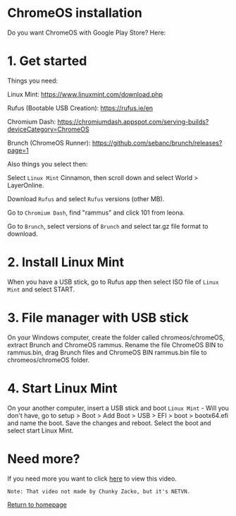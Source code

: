 # ChromeOS installation

Do you want ChromeOS with Google Play Store? Here:
# 1. Get started

Things you need:


Linux Mint: https://www.linuxmint.com/download.php


Rufus (Bootable USB Creation): https://rufus.ie/en


Chromium Dash: https://chromiumdash.appspot.com/serving-builds?deviceCategory=ChromeOS


Brunch (ChromeOS Runner): https://github.com/sebanc/brunch/releases?page=1


Also things you select then:


Select `Linux Mint` Cinnamon, then scroll down and select World > LayerOnline.


Download `Rufus` and select `Rufus` versions (other MB).


Go to `Chromium Dash`, find "rammus" and click 101 from leona.


Go to `Brunch`, select versions of `Brunch` and select tar.gz file format to download.

# 2. Install Linux Mint

When you have a USB stick, go to Rufus app then select ISO file of `Linux Mint` and select START.

# 3. File manager with USB stick


On your Windows computer, create the folder called chromeos/chromeOS, extract Brunch and ChromeOS rammus. Rename the file ChromeOS BIN to rammus.bin, drag Brunch files and ChromeOS BIN rammus.bin file to chromeos/chromeOS folder.


# 4. Start Linux Mint


On your another computer, insert a USB stick and boot `Linux Mint` - Will you don't have, go to setup > Boot > Add Boot > USB > EFI > boot > bootx64.efi and name the boot. Save the changes and reboot. Select the boot and select start Linux Mint.

# Need more?

If you need more you want to click [here](https://www.youtube.com/watch?v=q3Mob5yXt9Q&vl=en) to view this video.

`Note: That video not made by Chunky Zacko, but it's NETVN.`


[Return to homepage](https://chunkyzacko5.github.io)
